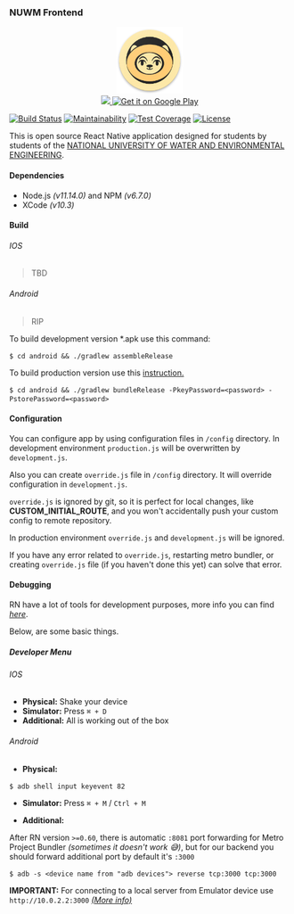 ### NUWM Frontend 

<p align="center">
    <img width="120" height="120" src="https://raw.githubusercontent.com/dooptha/nuwm-frontend/develop/android/app/src/main/res/mipmap-xxxhdpi/ic_launcher_round.png"> 
   <br/> 
   <a border="8%" height="40" href="https://apps.apple.com/us/app/nuwee-timetable/id1478105131?mt=8">
       <img src="https://linkmaker.itunes.apple.com/en-gb/badge-lrg.svg?releaseDate=2019-09-09&kind=iossoftware&bubble=ios_apps">
    
   </a>
    <a height="60" href='https://play.google.com/store/apps/details?id=com.nuwmapp&pcampaignid=MKT-Other-global-all-co-prtnr-py-PartBadge-Mar2515-1'>
        <img height="60"  alt='Get it on Google Play' src='https://play.google.com/intl/en_us/badges/images/generic/en_badge_web_generic.png'/>
    </a>
</p>

[![Build Status](https://travis-ci.com/dooptha/nuwm-frontend.svg?branch=develop)](https://travis-ci.com/dooptha/nuwm-frontend) 
[![Maintainability](https://api.codeclimate.com/v1/badges/470fde4b1b8945fba5f0/maintainability)](https://codeclimate.com/github/dooptha/nuwm-frontend/maintainability) 
[![Test Coverage](https://api.codeclimate.com/v1/badges/470fde4b1b8945fba5f0/test_coverage)](https://codeclimate.com/github/dooptha/nuwm-frontend/test_coverage)
[![License](http://img.shields.io/:license-mit-blue.svg?style=flat-square)](http://badges.mit-license.org)


This is open source React Native application designed for students by students of the [NATIONAL UNIVERSITY OF WATER AND ENVIRONMENTAL ENGINEERING](http://en.nuwm.edu.ua/).


#### Dependencies
 * Node.js _(v11.14.0)_ and NPM _(v6.7.0)_
 * XCode _(v10.3)_

#### Build

###### IOS

>TBD

###### Android
>RIP

To build development version *.apk use this command:
```console
$ cd android && ./gradlew assembleRelease
```
To build production version use this [instruction.](https://facebook.github.io/react-native/docs/signed-apk-android)
```console
$ cd android && ./gradlew bundleRelease -PkeyPassword=<password> -PstorePassword=<password>
```

#### Configuration

You can configure app by using configuration files in `/config` directory.
In development environment `production.js` will be overwritten by `development.js`.

Also you can create `override.js` file in `/config` directory.
It will override configuration in `development.js`.

`override.js` is ignored by git, so it is perfect for local changes, like **CUSTOM_INITIAL_ROUTE**, and you won't
accidentally push your custom config to remote repository.


In production environment `override.js` and `development.js` will be ignored.

If you have any error related to `override.js`, restarting metro bundler, or creating `override.js` file (if you haven't done this yet) can solve that error.


#### Debugging

RN have a lot of tools for development purposes, more info you can find [_here_](https://facebook.github.io/react-native/docs/debugging).

Below, are some basic things.

##### Developer Menu
###### IOS

- **Physical:** Shake your device
- **Simulator:** Press `⌘ + D`
- **Additional:** All is working out of the box

###### Android

- **Physical:**
```console
$ adb shell input keyevent 82
```
- **Simulator:** Press `⌘ + M` / `Ctrl + M`

- **Additional:**

After RN version `>=0.60`, there is automatic `:8081` port forwarding for Metro Project Bundler _(sometimes it doesn't work :sweat_smile:)_,
but for our backend you should forward additional port by default it's `:3000`

```console
$ adb -s <device name from "adb devices"> reverse tcp:3000 tcp:3000
```

 **IMPORTANT:** For connecting to a local server from Emulator device use `http://10.0.2.2:3000` <a href="https://developer.android.com/studio/run/emulator-networking" target="_blank">_(More info)_</a>